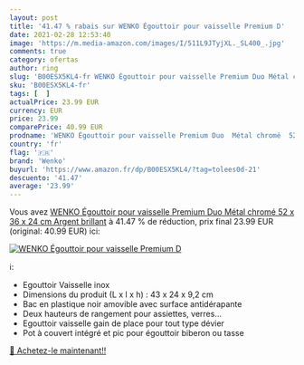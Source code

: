```yaml
---
layout: post
title: '41.47 % rabais sur WENKO Égouttoir pour vaisselle Premium D'
date: 2021-02-28 12:53:40
image: 'https://m.media-amazon.com/images/I/511L9JTyjXL._SL400_.jpg'
comments: true
category: ofertas
author: ring
slug: 'B00ESX5KL4-fr WENKO Égouttoir pour vaisselle Premium Duo Métal chromé 52...'
sku: 'B00ESX5KL4-fr'
tags: [  ]
actualPrice: 23.99 EUR
currency: EUR
price: 23.99
comparePrice: 40.99 EUR
prodname: 'WENKO Égouttoir pour vaisselle Premium Duo  Métal chromé  52 x 36 x 24 cm  Argent brillant'
country: 'fr'
flag: '🇫🇷'
brand: 'Wenko'
buyurl: 'https://www.amazon.fr/dp/B00ESX5KL4/?tag=tolees0d-21'
descuento: '41.47'
average: '23.99'
---
```


Vous avez [WENKO Égouttoir pour vaisselle Premium Duo  Métal chromé  52 x 36 x 24 cm  Argent brillant](https://www.amazon.fr/dp/B00ESX5KL4/?tag=tolees0d-21)  à  41.47 % de réduction, prix final  23.99 EUR (original: 40.99 EUR) ici:

[![WENKO Égouttoir pour vaisselle Premium D](https://m.media-amazon.com/images/I/511L9JTyjXL._SL400_.jpg)](https://www.amazon.fr/dp/B00ESX5KL4/?tag=tolees0d-21)

ℹ️:

- Egouttoir Vaisselle inox
- Dimensions du produit (L x l x h) : 43 x 24 x 9,2 cm
- Bac en plastique noir amovible avec surface antidérapante
- Deux hauteurs de rangement pour assiettes, verres...
- Egouttoir vaisselle gain de place pour tout type dévier
- Pot à couvert intégré et pic pour égouttoir biberon ou tasse

[🛒 Achetez-le maintenant!!](https://www.amazon.fr/dp/B00ESX5KL4/?tag=tolees0d-21)
